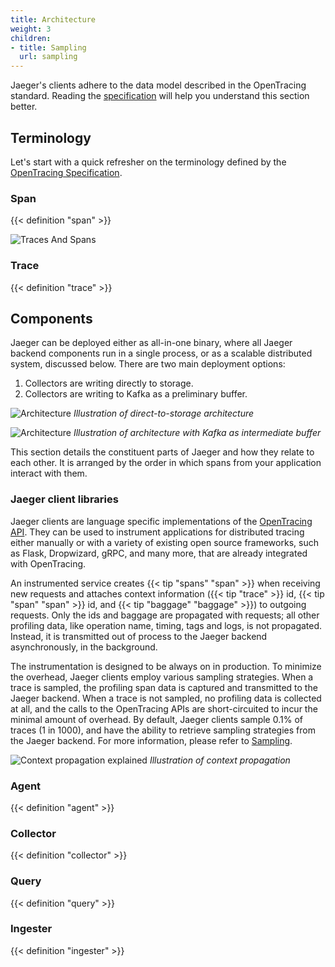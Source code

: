 ```yaml
---
title: Architecture
weight: 3
children:
- title: Sampling
  url: sampling
---
```


Jaeger's clients adhere to the data model described in the OpenTracing standard. Reading the [specification](https://github.com/opentracing/specification/blob/master/specification.md) will help you understand this section better.

## Terminology

Let's start with a quick refresher on the terminology defined by the [OpenTracing Specification](https://github.com/opentracing/specification/blob/master/specification.md).

### Span

{{< definition "span" >}}

![Traces And Spans](/img/spans-traces.png)

### Trace

{{< definition "trace" >}}

## Components

Jaeger can be deployed either as all-in-one binary, where all Jaeger backend components
run in a single process, or as a scalable distributed system, discussed below.
There are two main deployment options:

  1. Collectors are writing directly to storage.
  2. Collectors are writing to Kafka as a preliminary buffer.

![Architecture](/img/architecture-v1.png)
*Illustration of direct-to-storage architecture*

![Architecture](/img/architecture-v2.png)
*Illustration of architecture with Kafka as intermediate buffer*

This section details the constituent parts of Jaeger and how they relate to each other. It is arranged by the order in which spans from your application interact with them.

### Jaeger client libraries

Jaeger clients are language specific implementations of the [OpenTracing API](https://opentracing.io). They can be used to instrument applications for distributed tracing either manually or with a variety of existing open source frameworks, such as Flask, Dropwizard, gRPC, and many more, that are already integrated with OpenTracing.

An instrumented service creates {{< tip "spans" "span" >}} when receiving new requests and attaches context information ({{< tip "trace" >}} id, {{< tip "span" "span" >}} id, and {{< tip "baggage" "baggage" >}}) to outgoing requests. Only the ids and baggage are propagated with requests; all other profiling data, like operation name, timing, tags and logs, is not propagated. Instead, it is transmitted out of process to the Jaeger backend asynchronously, in the background.

The instrumentation is designed to be always on in production. To minimize the overhead, Jaeger clients employ various sampling strategies. When a trace is sampled, the profiling span data is captured and transmitted to the Jaeger backend. When a trace is not sampled, no profiling data is collected at all, and the calls to the OpenTracing APIs are short-circuited to incur the minimal amount of overhead. By default, Jaeger clients sample 0.1% of traces (1 in 1000), and have the ability to retrieve sampling strategies from the Jaeger backend. For more information, please refer to [Sampling](../sampling/).

![Context propagation explained](/img/context-prop.png)
*Illustration of context propagation*

### Agent

{{< definition "agent" >}}

### Collector

{{< definition "collector" >}}

### Query

{{< definition "query" >}}

### Ingester

{{< definition "ingester" >}}
